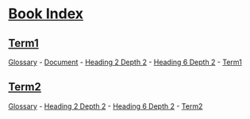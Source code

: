 # [Book Index](#book-index)

## [Term1](#term1)  
  
[Glossary][1] - [Document][2] - [Heading 2 Depth 2][3] - [Heading 6 Depth 2][4] - [Term1][5]

## [Term2](#term2)  
  
[Glossary][6] - [Heading 2 Depth 2][3] - [Heading 6 Depth 2][4] - [Term2][7]

[1]: ./glossary.md#term1 "Term1 description."

[2]: ./document-terms.md#document

[3]: ./document-terms.md#heading-2-depth-2

[4]: ./document-terms.md#heading-6-depth-2

[5]: ./glossary.md#term1

[6]: ./glossary.md#term2 "Term2 description."

[7]: ./glossary.md#term2
